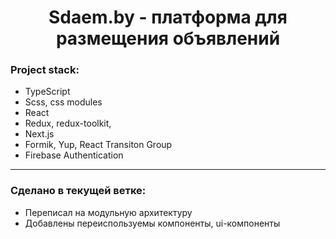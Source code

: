 <h1 align="center">Sdaem.by - платформа для размещения объявлений</h1>

### Project stack:

- TypeScript
- Scss, css modules
- React
- Redux, redux-toolkit,
- Next.js
- Formik, Yup, React Transiton Group
- Firebase Authentication

---

### Cделано в текущей ветке:

- Переписал на модульную архитектуру
- Добавлены переиспользуемы компоненты, ui-компоненты
